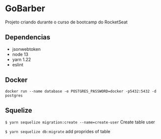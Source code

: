 # GoBarber
Projeto criando durante o curso de bootcamp do RocketSeat

## Dependencias
* jsonwebtoken
* node 13
* yarn 1.22
* eslint

## Docker

`docker run --name database -e POSTGRES_PASSWORD=docker -p5432:5432 -d postgres`

## Squelize

`$ yarn sequelize migration:create --name=create-user` Create table user

`$ yarn sequelize db:migrate` add proprides of table